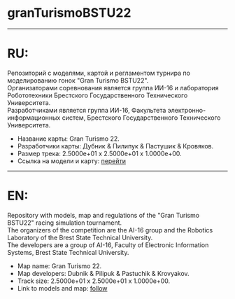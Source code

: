 # granTurismoBSTU22
***
# RU:
Репозиторий с моделями, картой и регламентом турнира по моделированию гонок "Gran Turismo BSTU22". \
Организаторами соревнования является группа ИИ-16 и лаборатория Робототехники Брестского Государственного Технического Университета.\
Разработчиками является группа ИИ-16, Факультета электронно-информационных систем, Брестского Государственного Технического Университета.
+ Название карты: Gran Turismo 22.
+ Разработчики карты: Дубник & Пилипук & Пастушик & Кровяков. 
+ Размер трека: 2.5000e+01 x 2.5000e+01 x 1.0000e+00.
+ Ссылка на модели и карту: [перейти](https://disk.yandex.by/d/bhKJrZasoSrFeA)
***
# EN: 
Repository with models, map and regulations of the "Gran Turismo BSTU22" racing simulation tournament.\
The organizers of the competition are the AI-16 group and the Robotics Laboratory of the Brest State Technical University.\
The developers are a group of AI-16, Faculty of Electronic Information Systems, Brest State Technical University.

+ Map name: Gran Turismo 22.
+ Map developers: Dubnik & Pilipuk & Pastuchik & Krovyakov.
+ Track size: 2.5000e+01 x 2.5000e+01 x 1.0000e+00.
+ Link to models and map: [follow](https://disk.yandex.by/d/bhKJrZasoSrFeA)

